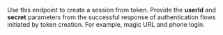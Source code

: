 Use this endpoint to create a session from token. Provide the **userId** and **secret** parameters from the successful response of authentication flows initiated by token creation. For example, magic URL and phone login.
